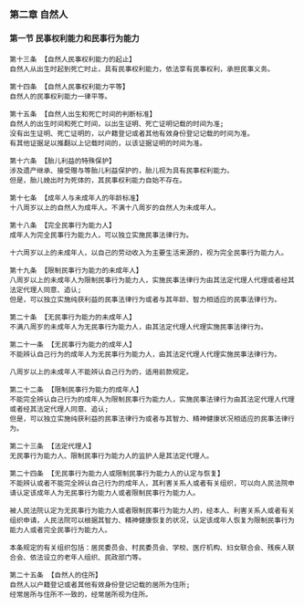 ### 第二章 自然人

#### 第一节 民事权利能力和民事行为能力

    第十三条 【自然人民事权利能力的起止】
    自然人从出生时起到死亡时止，具有民事权利能力，依法享有民事权利，承担民事义务。
    
    第十四条 【自然人民事权利能力平等】
    自然人的民事权利能力一律平等。
    
    第十五条 【自然人出生和死亡时间的判断标准】
    自然人的出生时间和死亡时间，以出生证明、死亡证明记载的时间为准;
    没有出生证明、死亡证明的，以户籍登记或者其他有效身份登记记载的时间为准。
    有其他证据足以推翻以上记载时间的，以该证据证明的时间为准。
    
    第十六条 【胎儿利益的特殊保护】
    涉及遗产继承、接受赠与等胎儿利益保护的，胎儿视为具有民事权利能力。
    但是，胎儿娩出时为死体的，其民事权利能力自始不存在。
    
    第十七条 【成年人与未成年人的年龄标准】
    十八周岁以上的自然人为成年人。不满十八周岁的自然人为未成年人。
    
    第十八条 【完全民事行为能力人】
    成年人为完全民事行为能力人，可以独立实施民事法律行为。
    
    十六周岁以上的未成年人，以自己的劳动收入为主要生活来源的，视为完全民事行为能力人。
    
    第十九条 【限制民事行为能力的未成年人】
    八周岁以上的未成年人为限制民事行为能力人，实施民事法律行为由其法定代理人代理或者经其法定代理人同意、追认;
    但是，可以独立实施纯获利益的民事法律行为或者与其年龄、智力相适应的民事法律行为。
    
    第二十条 【无民事行为能力的未成年人】
    不满八周岁的未成年人为无民事行为能力人，由其法定代理人代理实施民事法律行为。
    
    第二十一条 【无民事行为能力的成年人】
    不能辨认自己行为的成年人为无民事行为能力人，由其法定代理人代理实施民事法律行为。
    
    八周岁以上的未成年人不能辨认自己行为的，适用前款规定。
    
    第二十二条 【限制民事行为能力的成年人】
    不能完全辨认自己行为的成年人为限制民事行为能力人，实施民事法律行为由其法定代理人代理或者经其法定代理人同意、追认;
    但是，可以独立实施纯获利益的民事法律行为或者与其智力、精神健康状况相适应的民事法律行为。
    
    第二十三条 【法定代理人】
    无民事行为能力人、限制民事行为能力人的监护人是其法定代理人。
    
    第二十四条 【无民事行为能力人或限制民事行为能力人的认定与恢复】
    不能辨认或者不能完全辨认自己行为的成年人，其利害关系人或者有关组织，可以向人民法院申请认定该成年人为无民事行为能力人或者限制民事行为能力人。
    
    被人民法院认定为无民事行为能力人或者限制民事行为能力人的，经本人、利害关系人或者有关组织申请，人民法院可以根据其智力、精神健康恢复的状况，认定该成年人恢复为限制民事行为能力人或者完全民事行为能力人。
    
    本条规定的有关组织包括：居民委员会、村民委员会、学校、医疗机构、妇女联合会、残疾人联合会、依法设立的老年人组织、民政部门等。
    
    第二十五条 【自然人的住所】
    自然人以户籍登记或者其他有效身份登记记载的居所为住所;
    经常居所与住所不一致的，经常居所视为住所。